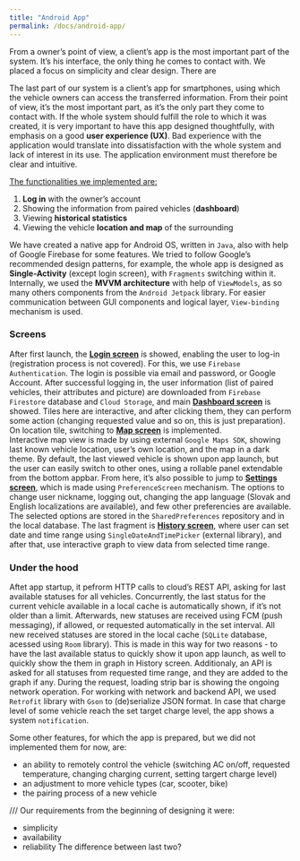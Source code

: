 ```yaml
---
title: "Android App"
permalink: /docs/android-app/
---
```


From a owner’s point of view, a client’s app is the most important part of the system. It’s his interface, the only thing he comes to contact with. 
We placed a focus on simplicity and clear design. There are 

The last part of our system is a client’s app for smartphones, using which the vehicle owners can access the transferred information. From their point of view, it’s the most important part, as it’s the only part they come to contact with. If the whole system should fulfill the role to which it was created, it is very important to have this app designed thoughtfully, with emphasis on a good **user experience (UX)**. Bad experience with the application would translate into dissatisfaction with the whole system and lack of interest in its use. The application environment must therefore be clear and intuitive.

<u>The functionalities we implemented are:</u>
1. **Log in** with the owner’s account
2. Showing the information from paired vehicles (**dashboard**)
3. Viewing **historical statistics**
4. Viewing the vehicle **location and map** of the surrounding

We have created a native app for Android OS, written in `Java`, also with help of Google Firebase for some features. 
We tried to follow Google’s recommended design patterns, for example, the whole app is designed as **Single-Activity** (except login screen), with `Fragments` switching within it. Internally, we used the **MVVM architecture** with help of `ViewModels`, as so many others components from the `Android Jetpack` library. For easier communication between GUI components and logical layer, `View-binding` mechanism is used.

### Screens
After first launch, the <b><u>Login screen</u></b> is showed, enabling the user to log-in (registration process is not covered). For this, we use `Firebase Authentication`. The login is possible via email and password, or Google Account. After successful logging in, the user information (list of paired vehicles, their attributes and picture) are downloaded from `Firebase Firestore` database and `Cloud Storage`, and main <b><u>Dashboard screen</u></b> is showed. Tiles here are interactive, and after clicking them, they can perform some action (changing requested value and so on, this is just preparation). On location tile, switching to <b><u>Map screen</u></b> is implemented.  
Interactive map view is made by using external `Google Maps SDK`, showing last known vehicle location, user’s own location, and the map in a dark theme.
By default, the last viewed vehicle is shown upon app launch, but the user can easily switch to other ones, using a rollable panel extendable from the bottom appbar. 
From here, it’s also possible to jump to <b><u>Settings screen</u></b>, which is made using `PreferenceScreen` mechanism. The options to change user nickname, logging out, changing the app language (Slovak and English localizations are available), and few other preferencies are available. The selected options are stored in the `SharedPreferences` repository and in the local database. 
The last fragment is <b><u>History screen</u></b>, where user can set date and time range using `SingleDateAndTimePicker` (external library), and after that, use interactive graph to view data from selected time range.

### Under the hood
Aftet app startup, it pefrorm HTTP calls to cloud’s REST API, asking for last available statuses for all vehicles. Concurrently, the last status for the current vehicle available in a local cache is automatically shown, if it’s not older than a limit. Afterwards, new statuses are received using FCM (push messaging), if allowed, or requested automatically in the set interval. All new received statuses are stored in the local cache (`SQLite` database, acessed using `Room` library). This is made in this way for two reasons - to have the last available status to quickly show it upon app launch, as well to quickly show the them in graph in History screen. Additionaly, an API is asked for all statuses from requested time range, and they are added to the graph if any. During the request, loading strip bar is showing the ongoing network operation. For working with network and backend API, we used `Retrofit` library with `Gson` to (de)serialize JSON format.
In case that charge level of some vehicle reach the set target charge level, the app shows a system `notification`.

Some other features, for which the app is prepared, but we did not implemented them for now, are: 
- an ability to remotely control the vehicle (switching AC on/off, requested temperature, changing charging current, setting targert charge level)
- an adjustment to more vehicle types (car, scooter, bike)
- the pairing process of a new vehicle


///
Our requirements from the beginning of designing it were:
- simplicity
- availability
- reliability
The difference between last two?
